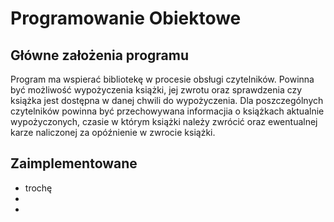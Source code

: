 # Programowanie Obiektowe

## Główne założenia programu
Program ma wspierać bibliotekę w procesie obsługi czytelników. 
Powinna być możliwość wypożyczenia książki, jej zwrotu oraz 
sprawdzenia czy książka jest dostępna w danej chwili do wypożyczenia.
Dla poszczególnych czytelników powinna być przechowywana informacjia o
książkach aktualnie wypożyczonych, czasie w którym książki należy zwrócić
oraz ewentualnej karze naliczonej za opóźnienie w zwrocie książki.

## Zaimplementowane 
- trochę
-
- 
